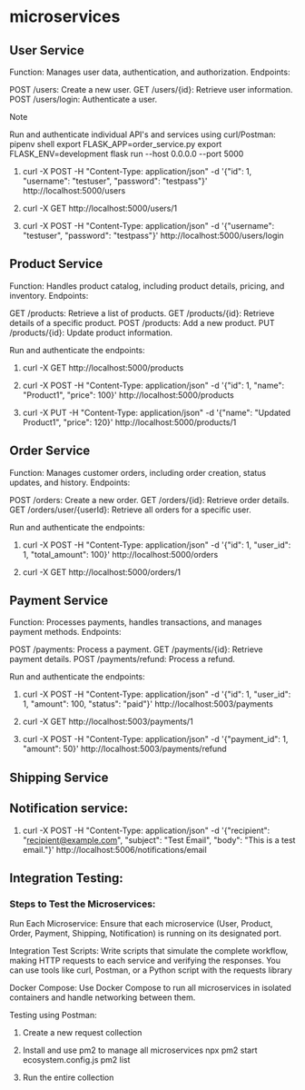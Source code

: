 # microservices
## User Service
Function: Manages user data, authentication, and authorization.
Endpoints:

POST /users: Create a new user.
GET /users/{id}: Retrieve user information.
POST /users/login: Authenticate a user.

> [!NOTE]
> Run and authenticate individual API's and services using curl/Postman:
pipenv shell
export FLASK_APP=order_service.py
export FLASK_ENV=development
flask run --host 0.0.0.0 --port 5000

1. curl -X POST -H "Content-Type: application/json" -d '{"id": 1, "username": "testuser", "password": "testpass"}' http://localhost:5000/users

2. curl -X GET http://localhost:5000/users/1

3. curl -X POST -H "Content-Type: application/json" -d '{"username": "testuser", "password": "testpass"}' http://localhost:5000/users/login

## Product Service
Function: Handles product catalog, including product details, pricing, and inventory.
Endpoints:

GET /products: Retrieve a list of products.
GET /products/{id}: Retrieve details of a specific product.
POST /products: Add a new product.
PUT /products/{id}: Update product information.

Run and authenticate the endpoints:

1. curl -X GET http://localhost:5000/products

2. curl -X POST -H "Content-Type: application/json" -d '{"id": 1, "name": "Product1", "price": 100}' http://localhost:5000/products

3. curl -X PUT -H "Content-Type: application/json" -d '{"name": "Updated Product1", "price": 120}' http://localhost:5000/products/1

## Order Service
Function: Manages customer orders, including order creation, status updates, and history.
Endpoints:

POST /orders: Create a new order.
GET /orders/{id}: Retrieve order details.
GET /orders/user/{userId}: Retrieve all orders for a specific user.

Run and authenticate the endpoints:

1. curl -X POST -H "Content-Type: application/json" -d '{"id": 1, "user_id": 1, "total_amount": 100}' http://localhost:5000/orders

2. curl -X GET http://localhost:5000/orders/1

## Payment Service

Function: Processes payments, handles transactions, and manages payment methods.
Endpoints:

POST /payments: Process a payment.
GET /payments/{id}: Retrieve payment details.
POST /payments/refund: Process a refund.

Run and authenticate the endpoints:
1. curl -X POST -H "Content-Type: application/json" -d '{"id": 1, "user_id": 1, "amount": 100, "status": "paid"}' http://localhost:5003/payments

2. curl -X GET http://localhost:5003/payments/1

3. curl -X POST -H "Content-Type: application/json" -d '{"payment_id": 1, "amount": 50}' http://localhost:5003/payments/refund

## Shipping Service


## Notification service:
1. curl -X POST -H "Content-Type: application/json" -d '{"recipient": "recipient@example.com", "subject": "Test Email", "body": "This is a test email."}' http://localhost:5006/notifications/email


## Integration Testing:

### Steps to Test the Microservices:

Run Each Microservice: Ensure that each microservice (User, Product, Order, Payment, Shipping, Notification) is running on its designated port.

Integration Test Scripts: Write scripts that simulate the complete workflow, making HTTP requests to each service and verifying the responses. You can use tools like curl, Postman, or a Python script with the requests library


Docker Compose: Use Docker Compose to run all microservices in isolated containers and handle networking between them.


Testing using Postman:

1. Create a new request collection
2. Install and use pm2 to manage all microservices
npx pm2 start ecosystem.config.js
pm2 list

3. Run the entire collection


